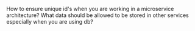 How to ensure unique id's when you are working in a microservice architecture? What data should be allowed to be stored in other services especially when you are using db?